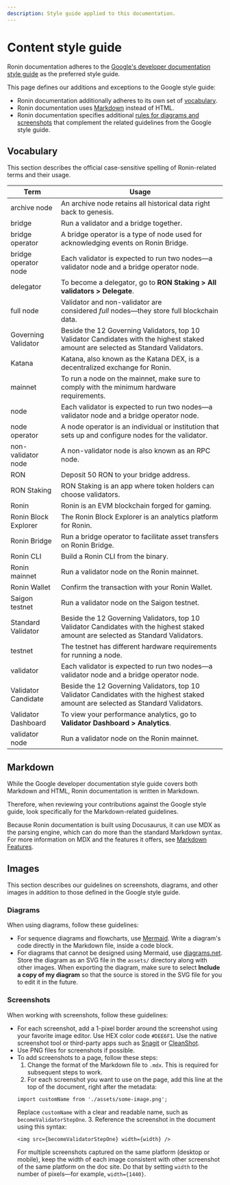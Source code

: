 ```yaml
---
description: Style guide applied to this documentation.
---
```


# Content style guide

Ronin documentation adheres to the [Google's developer documentation style
guide](https://developers.google.com/style) as the preferred style guide. 

This page defines our additions and exceptions to the Google style guide:

* Ronin documentation additionally adheres to its own set of [vocabulary](#vocabulary).
* Ronin documentation uses [Markdown](#markdown) instead of HTML.
* Ronin documentation specifies additional
  [rules for diagrams and screenshots](#images)
  that complement the related guidelines from the Google style guide.

## Vocabulary

This section describes the official case-sensitive spelling of Ronin-related
terms and their usage.

| Term                 | Usage                                                                                                                               |
| -------------------- | ----------------------------------------------------------------------------------------------------------------------------------- |
| archive node         | An archive node retains all historical data right back to genesis.                                                                  |
| bridge               | Run a validator and a bridge together.                                                                                              |
| bridge operator      | A bridge operator is a type of node used for acknowledging events on Ronin Bridge.                                                  |
| bridge operator node | Each validator is expected to run two nodes—a validator node and a bridge operator node.                                            |
| delegator            | To become a delegator, go to **RON Staking > All validators > Delegate**.                                                           |
| full node            | Validator and non-validator are considered _full_ nodes—they store full blockchain data.                                            |
| Governing Validator  | Beside the 12 Governing Validators, top 10 Validator Candidates with the highest staked amount are selected as Standard Validators. |
| Katana               | Katana, also known as the Katana DEX, is a decentralized exchange for Ronin.                                                        |
| mainnet              | To run a node on the mainnet, make sure to comply with the minimum hardware requirements.                                           |
| node                 | Each validator is expected to run two nodes—a validator node and a bridge operator node.                                            |
| node operator        | A node operator is an individual or institution that sets up and configure nodes for the validator.                                 |
| non-validator node   | A non-validator node is also known as an RPC node.                                                                                  |
| RON                  | Deposit 50 RON to your bridge address.                                                                                              |
| RON Staking          | RON Staking is an app where token holders can choose validators.                                                                    |
| Ronin                | Ronin is an EVM blockchain forged for gaming.                                                                                       |
| Ronin Block Explorer | The Ronin Block Explorer is an analytics platform for Ronin.                                                                        |
| Ronin Bridge         | Run a bridge operator to facilitate asset transfers on Ronin Bridge.                                                                |
| Ronin CLI            | Build a Ronin CLI from the binary.                                                                                                  |
| Ronin mainnet        | Run a validator node on the Ronin mainnet.                                                                                          |
| Ronin Wallet         | Confirm the transaction with your Ronin Wallet.                                                                                     |
| Saigon testnet       | Run a validator node on the Saigon testnet.                                                                                         |
| Standard Validator   | Beside the 12 Governing Validators, top 10 Validator Candidates with the highest staked amount are selected as Standard Validators. |
| testnet              | The testnet has different hardware requirements for running a node.                                                                 |
| validator            | Each validator is expected to run two nodes—a validator node and a bridge operator node.                                            |
| Validator Candidate  | Beside the 12 Governing Validators, top 10 Validator Candidates with the highest staked amount are selected as Standard Validators. |
| Validator Dashboard  | To view your performance analytics, go to **Validator Dashboard > Analytics**.                                                      |
| validator node       | Run a validator node on the Ronin mainnet.                                                                                          |

## Markdown

While the Google developer documentation style guide covers both Markdown and
HTML, Ronin documentation is written in Markdown.

Therefore, when reviewing your contributions against the Google style guide,
look specifically for the Markdown-related guidelines.

Because Ronin documentation is built using Docusaurus, it can use MDX as the
parsing engine, which can do more than the standard Markdown syntax. For more
information on MDX and the features it offers, see [Markdown
Features](https://docusaurus.io/docs/markdown-features).

## Images

This section describes our guidelines on screenshots, diagrams, and other images
in addition to those defined in the Google style guide.

### Diagrams

When using diagrams, follow these guidelines:

* For sequence diagrams and flowcharts, use
  [Mermaid](https://mermaid.js.org/intro/). Write a diagram's code directly in
  the Markdown file, inside a code block.
* For diagrams that cannot be designed using Mermaid, use
  [diagrams.net](https://www.diagrams.net/). Store the diagram as an SVG file in
  the `assets/` directory along with other images. When exporting the diagram,
  make sure to select **Include a copy of my diagram** so that the source is
  stored in the SVG file for you to edit it in the future.

### Screenshots

When working with screenshots, follow these guidelines:

* For each screenshot, add a 1-pixel border around the screenshot using
  your favorite image editor. Use HEX color code `#DEE6F1`. Use the native screenshot tool or third-party apps
  such as [Snagit](https://www.techsmith.com/screen-capture.html) or
  [CleanShot](https://cleanshot.com/).
* Use PNG files for screenshots if possible.
* To add screenshots to a page, follow these steps:
  1. Change the format of the Markdown file to `.mdx`. This is required for
     subsequent steps to work.
  2. For each screenshot you want to use on the page, add this line at the top
     of the document, right after the metadata:
    ```
    import customName from './assets/some-image.png';
    ```
    Replace `customName` with a clear and readable name, such as
    `becomeValidatorStepOne`.
  3. Reference the screenshot in the document using this syntax:
    ```
    <img src={becomeValidatorStepOne} width={width} />
    ```
    For multiple screenshots captured on the same platform (desktop or mobile),
    keep the width of each image consistent with other screenshot of the same
    platform on the doc site. Do that by setting `width` to the number of
    pixels—for example, `width={1440}`.
